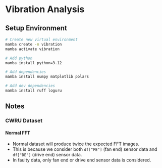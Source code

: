 # Vibration Analysis

## Setup Environment
```sh
# Create new virtual environment
mamba create -n vibration
mamba activate vibration

# Add python
mamba install python=3.12

# Add dependencies
mamba install numpy matplotlib polars

# Add dev dependencies
mamba install ruff loguru
```

## Notes
### CWRU Dataset
#### Normal FFT
- Normal dataset will produce twice the expected FFT images.
- This is because we consider both `df["FE"]` (fan end) sensor data and `df["DE"]` (drive end) sensor data.
- In faulty data, only fan end or drive end sensor data is considered.
